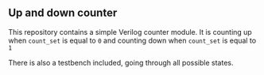 ## Up and down counter

This repository contains a simple Verilog counter module. It is counting up when `count_set` is equal to `0` and counting down when `count_set` is equal to `1`

There is also a testbench included, going through all possible states. 
